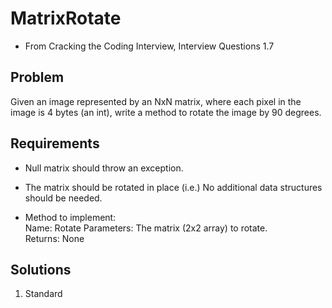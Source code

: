 # MatrixRotate
- From Cracking the Coding Interview, Interview Questions 1.7

## Problem
Given an image represented by an NxN matrix, where each pixel in the
 image is 4 bytes (an int), write a method to rotate the image by
 90 degrees.

## Requirements
- Null matrix should throw an exception.
- The matrix should be rotated in place (i.e.) No additional data structures should be needed.

- Method to implement:  
Name: Rotate
Parameters: The matrix (2x2 array) to rotate.   
Returns: None

## Solutions
1. Standard